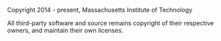 Copyright 2014 - present, Massachusetts Institute of Technology

All third-party software and source remains copyright of their respective owners,
and maintain their own licenses.